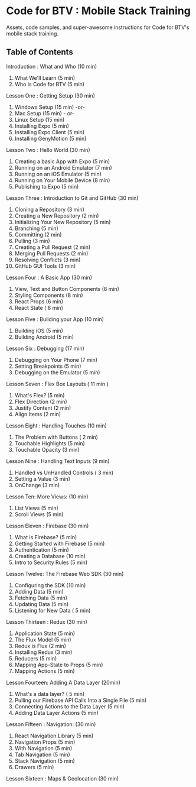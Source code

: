 # Code for BTV : Mobile Stack Training
Assets, code samples, and super-awesome instructions for Code for BTV's mobile stack training.

## Table of Contents
Introduction : What and Who (10 min)
   1. What We'll Learn (5 min)
   2. Who is Code for BTV (5 min)

Lesson One : Getting Setup (30 min)
   1. Windows Setup (15 min) -or-
   2. Mac Setup (15 min)  - or- 
   3. Linux Setup (15 min)
   4. Installing Expo (5 min)
   5. Installing Expo Client (5 min)
   6. Installing GenyMotion (5 min)

Lesson Two : Hello World (30 min)
   1. Creating a basic App with Expo (5 min)
   2. Running on an Android Emulator (7 min)
   3. Running on an iOS Emulator (5 min)
   4. Running on Your Mobile Device (8 min)
   5. Publishing to Expo (5 min)


Lesson Three : Introduction to Git and GitHub (30 min)
   1. Cloning a Repository (3 min)
   2. Creating a New Repository (2 min)
   3. Initializing Your New Repository (5 min)
   4. Branching (5 min)
   5. Committing (2 min)
   6. Pulling (3 min)
   7. Creating a Pull Request (2 min)
   8. Merging Pull Requests (2 min)
   9. Resolving Conflicts (3 min)
   10. GitHub GUI Tools (3 min)

Lesson Four :  A Basic App (30 min)
   1. View, Text and Button Components (8 min)
   2. Styling Components (8 min)
   3. React Props (6 min)
   4. React State ( 8 min)

Lesson Five : Building your App (10 min)
   1. Building iOS (5 min)
   2. Building Android (5 min)

Lesson Six : Debugging (17 min)
   1. Debugging on Your Phone (7 min)
   2. Setting Breakpoints (5 min)
   3. Debugging on the Emulator (5 min)

Lesson Seven : Flex Box Layouts ( 11 min )
   1. What's Flex? (5 min) 
   2. Flex Direction (2 min)
   3. Justify Content (2 min)
   4. Align Items (2 min)

Lesson Eight :  Handling Touches (10 min)
   1. The Problem with Buttons ( 2  min) 
   2. Touchable Highlights (5 min) 
   3. Touchable Opacity (3 min)

Lesson Nine :  Handling Text Inputs (9  min)
   1. Handled vs UnHandled Controls ( 3 min)
   2. Setting a Value (3 min)
   3. OnChange (3 min)

Lesson Ten:  More Views: (10 min)
   1.  List Views (5 min) 
   2. Scroll Views (5 min) 


Lesson Eleven : Firebase (30 min)
   1. What is Firebase? (5 min)
   2. Getting Started with Firebase (5 min)
   3. Authentication (5 min)
   4. Creating a Database (10 min)
   5. Intro to Security Rules (5 min)

Lesson Twelve: The Firebase Web SDK (30 min)
   1. Configuring the SDK (10 min)
   2. Adding Data (5 min)
   3. Fetching Data (5 min)
   4. Updating Data (5 min)
   5. Listening for New Data ( 5 min)

Lesson Thirteen : Redux (30 min)
   1. Application State (5 min)
   2. The Flux Model  (5 min)
   3. Redux is Flux  (2 min)
   4. Installing Redux  (3 min)
   5. Reducers  (5 min)
   6. Mapping App-State to Props  (5 min)
   7. Mapping Actions  (5 min)
 
Lesson Fourteen: Adding A Data Layer (20min)
   1. What's a data layer? ( 5 min)
   2. Pulling our Firebase API Calls Into a Single File (5 min)
   3. Connecting Actions to the Data Layer  (5 min)
   4. Adding Data Layer Actions  (5 min)

Lesson Fifteen : Navigation: (30 min)
   1. React Navigation Library (5 min)
   2. Navigation Props (5 min)
   3. With Navigation (5 min)
   4. Tab Navigation (5 min)
   5. Stack Navigation (5 min)
   6. Drawers (5 min)
  
Lesson Sixteen : Maps & Geolocation (30 min)
